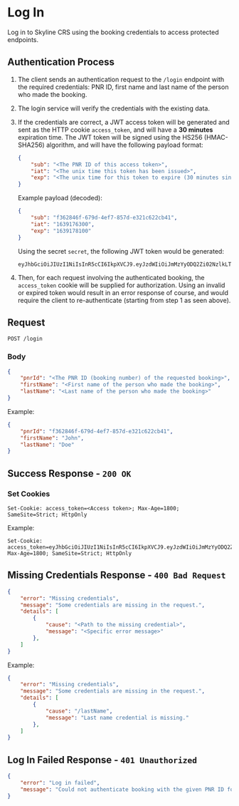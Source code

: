 # Log In

Log in to Skyline CRS using the booking credentials to access protected endpoints.

## Authentication Process

1. The client sends an authentication request to the `/login` endpoint with the required credentials: PNR ID, first name and last name of the person who made the booking.

2. The login service will verify the credentials with the existing data.

3. If the credentials are correct, a JWT access token will be generated and sent as the HTTP cookie `access_token`, and will have a **30 minutes** expiration time. The JWT token will be signed using the HS256 (HMAC-SHA256) algorithm, and will have the following payload format:
    ```json
    {
        "sub": "<The PNR ID of this access token>",
        "iat": "<The unix time this token has been issued>",
        "exp": "<The unix time for this token to expire (30 minutes since issued)>",
    }
    ```
    Example payload (decoded):
    ```json
    {
        "sub": "f362846f-679d-4ef7-857d-e321c622cb41",
        "iat": "1639176300",
        "exp": "1639178100"
    }
    ```
    Using the secret `secret`, the following JWT token would be generated:
    ```
    eyJhbGciOiJIUzI1NiIsInR5cCI6IkpXVCJ9.eyJzdWIiOiJmMzYyODQ2Zi02NzlkLTRlZjctODU3ZC1lMzIxYzYyMmNiNDEiLCJpYXQiOiIxNjM5MTc2MzAwIiwiZXhwIjoiMTYzOTE3ODEwMCJ9.l1smQvKIIWZG6dLLopUrXsWs7cff8_SJQ0JYwB_sd9g
    ```

4. Then, for each request involving the authenticated booking, the `access_token` cookie will be supplied for authorization. Using an invalid or expired token would result in an error response of course, and would require the client to re-authenticate (starting from step 1 as seen above).

## Request

```http
POST /login
```

### Body

```json
{
    "pnrId": "<The PNR ID (booking number) of the requested booking>",
    "firstName": "<First name of the person who made the booking>",
    "lastName": "<Last name of the person who made the booking>"
}
```

Example:
```json
{
    "pnrId": "f362846f-679d-4ef7-857d-e321c622cb41",
    "firstName": "John",
    "lastName": "Doe"
}
```

## Success Response - `200 OK`

### Set Cookies

```http
Set-Cookie: access_token=<Access token>; Max-Age=1800; SameSite=Strict; HttpOnly
```

Example:
```http
Set-Cookie: access_token=eyJhbGciOiJIUzI1NiIsInR5cCI6IkpXVCJ9.eyJzdWIiOiJmMzYyODQ2Zi02NzlkLTRlZjctODU3ZC1lMzIxYzYyMmNiNDEiLCJpYXQiOiIxNjM5MTc2MzAwIiwiZXhwIjoiMTYzOTE3ODEwMCJ9.l1smQvKIIWZG6dLLopUrXsWs7cff8_SJQ0JYwB_sd9g; Max-Age=1800; SameSite=Strict; HttpOnly
```

## Missing Credentials Response - `400 Bad Request`

```json
{
    "error": "Missing credentials",
    "message": "Some credentials are missing in the request.",
    "details": [
        {
            "cause": "<Path to the missing credential>",
            "message": "<Specific error message>"
        },
    ]
}
```

Example:
```json
{
    "error": "Missing credentials",
    "message": "Some credentials are missing in the request.",
    "details": [
        {
            "cause": "/lastName",
            "message": "Last name credential is missing."
        },
    ]
}
```

## Log In Failed Response - `401 Unauthorized`

```json
{
    "error": "Log in failed",
    "message": "Could not authenticate booking with the given PNR ID for the given first name and last name."
}
```
